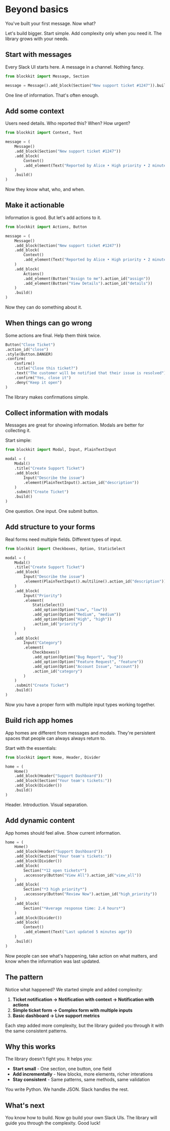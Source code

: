 # Beyond basics

You've built your first message. Now what?

Let's build bigger. Start simple. Add complexity only when you need it. The
library grows with your needs.

## Start with messages

Every Slack UI starts here. A message in a channel. Nothing fancy.

```python
from blockkit import Message, Section

message = Message().add_block(Section("New support ticket #1247")).build()
```

One line of information. That's often enough.

## Add some context

Users need details. Who reported this? When? How urgent?

```python
from blockkit import Context, Text

message = (
    Message()
    .add_block(Section("New support ticket #1247"))
    .add_block(
        Context()
        .add_element(Text("Reported by Alice • High priority • 2 minutes ago"))
    )
    .build()
)
```

Now they know what, who, and when.

## Make it actionable

Information is good. But let's add actions to it.

```python
from blockkit import Actions, Button

message = (
    Message()
    .add_block(Section("New support ticket #1247"))
    .add_block(
        Context()
        .add_element(Text("Reported by Alice • High priority • 2 minutes ago"))
    )
    .add_block(
        Actions()
        .add_element(Button("Assign to me").action_id("assign"))
        .add_element(Button("View Details").action_id("details"))
    )
    .build()
)
```

Now they can do something about it.

## When things can go wrong

Some actions are final. Help them think twice.

```python
Button("Close Ticket")
.action_id("close")
.style(Button.DANGER)
.confirm(
    Confirm()
    .title("Close this ticket?")
    .text("The customer will be notified that their issue is resolved")
    .confirm("Yes, close it")
    .deny("Keep it open")
)
```

The library makes confirmations simple.

## Collect information with modals

Messages are great for showing information. Modals are better for collecting it.

Start simple:

```python
from blockkit import Modal, Input, PlainTextInput

modal = (
    Modal()
    .title("Create Support Ticket")
    .add_block(
        Input("Describe the issue")
        .element(PlainTextInput().action_id("description"))
    )
    .submit("Create Ticket")
    .build()
)
```

One question. One input. One submit button.

## Add structure to your forms

Real forms need multiple fields. Different types of input.

```python
from blockkit import Checkboxes, Option, StaticSelect

modal = (
    Modal()
    .title("Create Support Ticket")
    .add_block(
        Input("Describe the issue")
        .element(PlainTextInput().multiline().action_id("description"))
    )
    .add_block(
        Input("Priority")
        .element(
            StaticSelect()
            .add_option(Option("Low", "low"))
            .add_option(Option("Medium", "medium"))
            .add_option(Option("High", "high"))
            .action_id("priority")
        )
    )
    .add_block(
        Input("Category")
        .element(
            Checkboxes()
            .add_option(Option("Bug Report", "bug"))
            .add_option(Option("Feature Request", "feature"))
            .add_option(Option("Account Issue", "account"))
            .action_id("category")
        )
    )
    .submit("Create Ticket")
    .build()
)
```

Now you have a proper form with multiple input types working together.

## Build rich app homes

App homes are different from messages and modals. They're persistent spaces that
people can always always return to.

Start with the essentials:

```python
from blockkit import Home, Header, Divider

home = (
    Home()
    .add_block(Header("Support Dashboard"))
    .add_block(Section("Your team's tickets:"))
    .add_block(Divider())
    .build()
)
```

Header. Introduction. Visual separation.

## Add dynamic content

App homes should feel alive. Show current information.

```python
home = (
    Home()
    .add_block(Header("Support Dashboard"))
    .add_block(Section("Your team's tickets:"))
    .add_block(Divider())
    .add_block(
        Section("*12 open tickets*")
        .accessory(Button("View All").action_id("view_all"))
    )
    .add_block(
        Section("*3 high priority*")
        .accessory(Button("Review Now").action_id("high_priority"))
    )
    .add_block(
        Section("*Average response time: 2.4 hours*")
    )
    .add_block(Divider())
    .add_block(
        Context()
        .add_element(Text("Last updated 5 minutes ago"))
    )
    .build()
)
```

Now people can see what's happening, take action on what matters, and know when
the information was last updated.

## The pattern

Notice what happened? We started simple and added complexity:

1. **Ticket notification → Notification with context → Notification with
   actions**
2. **Simple ticket form → Complex form with multiple inputs**
3. **Basic dashboard → Live support metrics**

Each step added more complexity, but the library guided you through it with the
same consistent patterns.

## Why this works

The library doesn't fight you. It helps you:

- **Start small** - One section, one button, one field
- **Add incrementally** - New blocks, more elements, richer interations
- **Stay consistent** - Same patterns, same methods, same validation

You write Python. We handle JSON. Slack handles the rest.

## What's next

You know how to build. Now go build your own Slack UIs. The library will guide
you through the complexity. Good luck!

